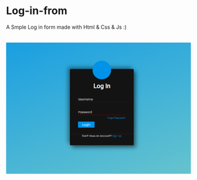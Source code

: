 # Log-in-from
A Smple Log in form made with Html &amp; Css &amp; Js :)
<br>
<br>
<br>
<img src="12.png">
<br>
<br>

